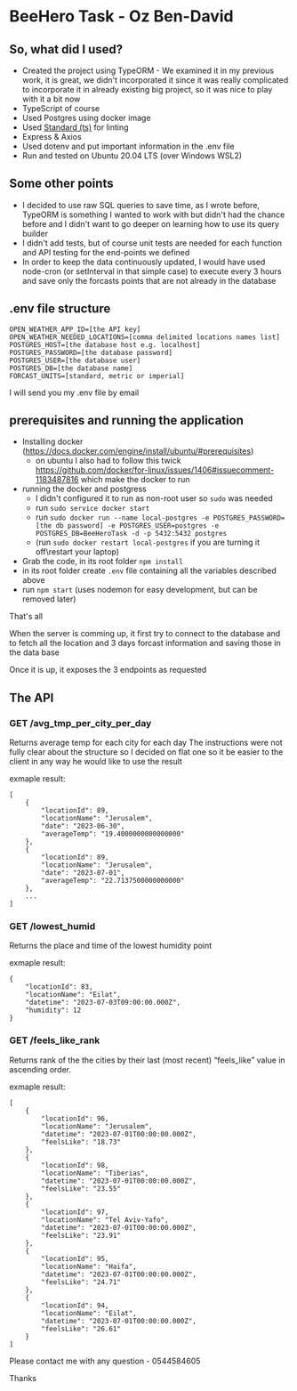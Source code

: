 # BeeHero Task - Oz Ben-David

## So, what did I used?
- Created the project using TypeORM - We examined it in my previous work, it is great, we didn't incorporated it since it was really complicated to incorporate it in already existing big project, so it was nice to play with it a bit now
- TypeScript of course
- Used Postgres using docker image
- Used [Standard (ts)](https://standardjs.com/) for linting
- Express & Axios
- Used dotenv and put important information in the .env file
- Run and tested on Ubuntu 20.04 LTS (over Windows WSL2)

## Some other points
- I decided to use raw SQL queries to save time, as I wrote before, TypeORM is something I wanted to work with but didn't had the chance before and I didn't want to go deeper on learning how to use its query builder
- I didn't add tests, but of course unit tests are needed for each function and API testing for the end-points we defined
- In order to keep the data continuously updated, I would have used node-cron (or setInterval in that simple case) to execute every 3 hours and save only the forcasts points that are not already in the database


## .env file structure
```
OPEN_WEATHER_APP_ID=[the API key]
OPEN_WEATHER_NEEDED_LOCATIONS=[comma delimited locations names list]
POSTGRES_HOST=[the database host e.g. localhost]
POSTGRES_PASSWORD=[the database password]
POSTGRES_USER=[the database user]
POSTGRES_DB=[the database name]
FORCAST_UNITS=[standard, metric or imperial]
```

I will send you my .env file by email

## prerequisites and running the application
- Installing docker (https://docs.docker.com/engine/install/ubuntu/#prerequisites)
  - on ubuntu I also had to follow this twick https://github.com/docker/for-linux/issues/1406#issuecomment-1183487816 which make the docker to run
- running the docker and postgress
  - I didn't configured it to run as non-root user so `sudo` was needed
  - run `sudo service docker start`
  - run `sudo docker run --name local-postgres -e POSTGRES_PASSWORD=[the db password] -e POSTGRES_USER=postgres -e POSTGRES_DB=BeeHeroTask -d -p 5432:5432 postgres`
  - (run `sudo docker restart local-postgres` if you are turning it off\restart your laptop)
- Grab the code, in its root folder `npm install`
- in its root folder create `.env` file containing all the variables described above
- run `npm start` (uses nodemon for easy development, but can be removed later)

That's all

When the server is comming up, it first try to connect to the database and to fetch all the location and 3 days forcast information and saving those in the data base

Once it is up, it exposes the 3 endpoints as requested

## The API

### GET /avg_tmp_per_city_per_day
Returns average temp for each city for each day
The instructions were not fully clear about the structure so I decided on flat one so it be easier to the client in any way he would like to use the result

exmaple result:
```
[
    {
        "locationId": 89,
        "locationName": "Jerusalem",
        "date": "2023-06-30",
        "averageTemp": "19.4000000000000000"
    },
    {
        "locationId": 89,
        "locationName": "Jerusalem",
        "date": "2023-07-01",
        "averageTemp": "22.7137500000000000"
    },
    ...
]
```

### GET /lowest_humid
Returns the place and time of the lowest humidity point

exmaple result:
```
{
    "locationId": 83,
    "locationName": "Eilat",
    "datetime": "2023-07-03T09:00:00.000Z",
    "humidity": 12
}
```

### GET /feels_like_rank
Returns rank of the the cities by their last (most recent) “feels_like” value in ascending order.

exmaple result:
```
[
    {
        "locationId": 96,
        "locationName": "Jerusalem",
        "datetime": "2023-07-01T00:00:00.000Z",
        "feelsLike": "18.73"
    },
    {
        "locationId": 98,
        "locationName": "Tiberias",
        "datetime": "2023-07-01T00:00:00.000Z",
        "feelsLike": "23.55"
    },
    {
        "locationId": 97,
        "locationName": "Tel Aviv-Yafo",
        "datetime": "2023-07-01T00:00:00.000Z",
        "feelsLike": "23.91"
    },
    {
        "locationId": 95,
        "locationName": "Haifa",
        "datetime": "2023-07-01T00:00:00.000Z",
        "feelsLike": "24.71"
    },
    {
        "locationId": 94,
        "locationName": "Eilat",
        "datetime": "2023-07-01T00:00:00.000Z",
        "feelsLike": "26.61"
    }
]
```

Please contact me with any question - 0544584605

Thanks
